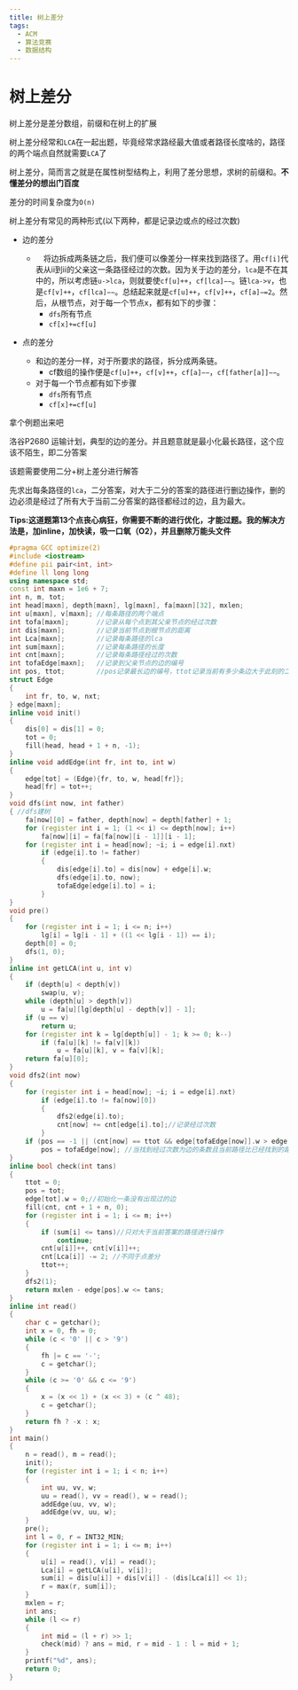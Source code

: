 ```yaml
---
title: 树上差分
tags:
  - ACM
  - 算法竞赛
  - 数据结构
---
```


# 树上差分

树上差分是差分数组，前缀和在树上的扩展

树上差分经常和`LCA`在一起出题，毕竟经常求路经最大值或者路径长度啥的，路径的两个端点自然就需要`LCA`了

树上差分，简而言之就是在属性树型结构上，利用了差分思想，求树的前缀和。**不懂差分的想出门百度**

差分的时间复杂度为`O(n)`

树上差分有常见的两种形式(以下两种，都是记录边或点的经过次数)

- 边的差分
  - 　将边拆成两条链之后，我们便可以像差分一样来找到路径了。用`cf[i]`代表从ii到ii的父亲这一条路径经过的次数。因为关于边的差分，`lca`是不在其中的，所以考虑链`u->lca​`，则就要使`cf[u]++​`，`cf[lca]−−`。链`lca->v`，也是`cf[v]++`，`cf[lca]−−`。总结起来就是`cf[u]++`，`cf[v]++`，`cf[a]−=2`。然后，从根节点，对于每一个节点x，都有如下的步骤：
    - `dfs`所有节点
    - `cf[x]+=cf[u]`

- 点的差分
  - 和边的差分一样，对于所要求的路径，拆分成两条链。
    - cf数组的操作便是`cf[u]++`，`cf[v]++`，`cf[a]−−`，`cf[father[a]]−−`。
  - 对于每一个节点都有如下步骤
    - `dfs`所有节点
    - `cf[x]+=cf[u]`

拿个例题出来吧

洛谷P2680 运输计划，典型的边的差分。并且题意就是最小化最长路径，这个应该不陌生，即二分答案

该题需要使用二分+树上差分进行解答

先求出每条路径的`lca`，二分答案，对大于二分的答案的路径进行删边操作，删的边必须是经过了所有大于当前二分答案的路径都经过的边，且为最大。

**Tips:这道题第13个点丧心病狂，你需要不断的进行优化，才能过题。我的解决方法是，加inline，加快读，吸一口氧（O2），并且删除万能头文件**

```c++
#pragma GCC optimize(2)
#include <iostream>
#define pii pair<int, int>
#define ll long long
using namespace std;
const int maxn = 1e6 + 7;
int n, m, tot;
int head[maxn], depth[maxn], lg[maxn], fa[maxn][32], mxlen;
int u[maxn], v[maxn]; //每条路径的两个端点
int tofa[maxn];       //记录从每个点到其父亲节点的经过次数
int dis[maxn];        //记录当前节点到根节点的距离
int Lca[maxn];        //记录每条路径的lca
int sum[maxn];        //记录每条路径的长度
int cnt[maxn];        //记录每条路径经过的次数
int tofaEdge[maxn];   //记录到父亲节点的边的编号
int pos, ttot;        //pos记录最长边的编号，ttot记录当前有多少条边大于此刻的二分答案
struct Edge
{
    int fr, to, w, nxt;
} edge[maxn];
inline void init()
{
    dis[0] = dis[1] = 0;
    tot = 0;
    fill(head, head + 1 + n, -1);
}
inline void addEdge(int fr, int to, int w)
{
    edge[tot] = (Edge){fr, to, w, head[fr]};
    head[fr] = tot++;
}
void dfs(int now, int father)
{ //dfs建树
    fa[now][0] = father, depth[now] = depth[father] + 1;
    for (register int i = 1; (1 << i) <= depth[now]; i++)
        fa[now][i] = fa[fa[now][i - 1]][i - 1];
    for (register int i = head[now]; ~i; i = edge[i].nxt)
        if (edge[i].to != father)
        {
            dis[edge[i].to] = dis[now] + edge[i].w;
            dfs(edge[i].to, now);
            tofaEdge[edge[i].to] = i;
        }
}
void pre()
{
    for (register int i = 1; i <= n; i++)
        lg[i] = lg[i - 1] + ((1 << lg[i - 1]) == i);
    depth[0] = 0;
    dfs(1, 0);
}
inline int getLCA(int u, int v)
{
    if (depth[u] < depth[v])
        swap(u, v);
    while (depth[u] > depth[v])
        u = fa[u][lg[depth[u] - depth[v]] - 1];
    if (u == v)
        return u;
    for (register int k = lg[depth[u]] - 1; k >= 0; k--)
        if (fa[u][k] != fa[v][k])
            u = fa[u][k], v = fa[v][k];
    return fa[u][0];
}
void dfs2(int now)
{
    for (register int i = head[now]; ~i; i = edge[i].nxt)
        if (edge[i].to != fa[now][0])
        {
            dfs2(edge[i].to);
            cnt[now] += cnt[edge[i].to];//记录经过次数
        }
    if (pos == -1 || (cnt[now] == ttot && edge[tofaEdge[now]].w > edge[pos].w))
        pos = tofaEdge[now]; //当找到经过次数为边的条数且当前路径比已经找到的路径最大
}
inline bool check(int tans)
{
    ttot = 0;
    pos = tot;
    edge[tot].w = 0;//初始化一条没有出现过的边
    fill(cnt, cnt + 1 + n, 0);
    for (register int i = 1; i <= m; i++)
    {
        if (sum[i] <= tans)//只对大于当前答案的路径进行操作
            continue;
        cnt[u[i]]++, cnt[v[i]]++;
        cnt[Lca[i]] -= 2; //不同于点差分
        ttot++;
    }
    dfs2(1);
    return mxlen - edge[pos].w <= tans;
}
inline int read()
{
    char c = getchar();
    int x = 0, fh = 0;
    while (c < '0' || c > '9')
    {
        fh |= c == '-';
        c = getchar();
    }
    while (c >= '0' && c <= '9')
    {
        x = (x << 1) + (x << 3) + (c ^ 48);
        c = getchar();
    }
    return fh ? -x : x;
}
int main()
{
    n = read(), m = read();
    init();
    for (register int i = 1; i < n; i++)
    {
        int uu, vv, w;
        uu = read(), vv = read(), w = read();
        addEdge(uu, vv, w);
        addEdge(vv, uu, w);
    }
    pre();
    int l = 0, r = INT32_MIN;
    for (register int i = 1; i <= m; i++)
    {
        u[i] = read(), v[i] = read();
        Lca[i] = getLCA(u[i], v[i]);
        sum[i] = dis[u[i]] + dis[v[i]] - (dis[Lca[i]] << 1);
        r = max(r, sum[i]);
    }
    mxlen = r;
    int ans;
    while (l <= r)
    {
        int mid = (l + r) >> 1;
        check(mid) ? ans = mid, r = mid - 1 : l = mid + 1;
    }
    printf("%d", ans);
    return 0;
}
```

